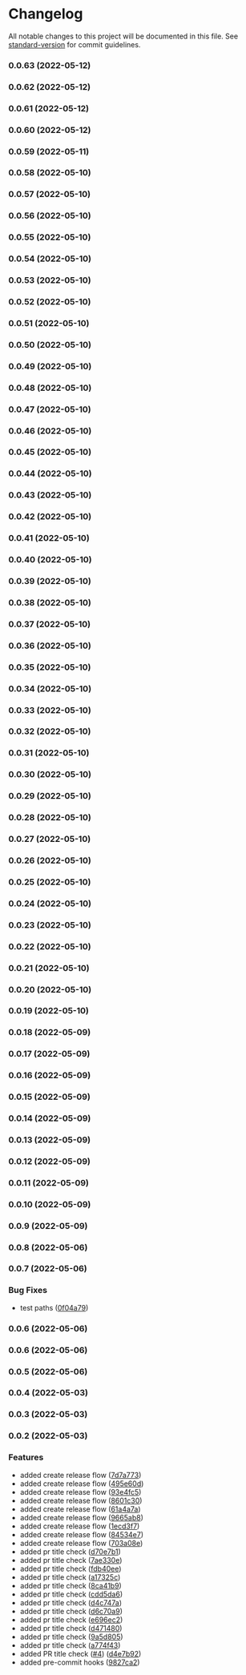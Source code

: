 # Changelog

All notable changes to this project will be documented in this file. See [standard-version](https://github.com/conventional-changelog/standard-version) for commit guidelines.

### 0.0.63 (2022-05-12)

### 0.0.62 (2022-05-12)

### 0.0.61 (2022-05-12)

### 0.0.60 (2022-05-12)

### 0.0.59 (2022-05-11)

### 0.0.58 (2022-05-10)

### 0.0.57 (2022-05-10)

### 0.0.56 (2022-05-10)

### 0.0.55 (2022-05-10)

### 0.0.54 (2022-05-10)

### 0.0.53 (2022-05-10)

### 0.0.52 (2022-05-10)

### 0.0.51 (2022-05-10)

### 0.0.50 (2022-05-10)

### 0.0.49 (2022-05-10)

### 0.0.48 (2022-05-10)

### 0.0.47 (2022-05-10)

### 0.0.46 (2022-05-10)

### 0.0.45 (2022-05-10)

### 0.0.44 (2022-05-10)

### 0.0.43 (2022-05-10)

### 0.0.42 (2022-05-10)

### 0.0.41 (2022-05-10)

### 0.0.40 (2022-05-10)

### 0.0.39 (2022-05-10)

### 0.0.38 (2022-05-10)

### 0.0.37 (2022-05-10)

### 0.0.36 (2022-05-10)

### 0.0.35 (2022-05-10)

### 0.0.34 (2022-05-10)

### 0.0.33 (2022-05-10)

### 0.0.32 (2022-05-10)

### 0.0.31 (2022-05-10)

### 0.0.30 (2022-05-10)

### 0.0.29 (2022-05-10)

### 0.0.28 (2022-05-10)

### 0.0.27 (2022-05-10)

### 0.0.26 (2022-05-10)

### 0.0.25 (2022-05-10)

### 0.0.24 (2022-05-10)

### 0.0.23 (2022-05-10)

### 0.0.22 (2022-05-10)

### 0.0.21 (2022-05-10)

### 0.0.20 (2022-05-10)

### 0.0.19 (2022-05-10)

### 0.0.18 (2022-05-09)

### 0.0.17 (2022-05-09)

### 0.0.16 (2022-05-09)

### 0.0.15 (2022-05-09)

### 0.0.14 (2022-05-09)

### 0.0.13 (2022-05-09)

### 0.0.12 (2022-05-09)

### 0.0.11 (2022-05-09)

### 0.0.10 (2022-05-09)

### 0.0.9 (2022-05-09)

### 0.0.8 (2022-05-06)

### 0.0.7 (2022-05-06)


### Bug Fixes

* test paths ([0f04a79](https://github.com/modusbox/typescript-svc-template/commit/0f04a79a7e3a9138ac13d957879ee9558dd7f4f8))

### 0.0.6 (2022-05-06)

### 0.0.6 (2022-05-06)

### 0.0.5 (2022-05-06)

### 0.0.4 (2022-05-03)

### 0.0.3 (2022-05-03)

### 0.0.2 (2022-05-03)


### Features

* added create release flow ([7d7a773](https://github.com/shashi165/typescript-svc-template/commit/7d7a77388dc8fd7552c6becd620d425e7aa7146b))
* added create release flow ([495e60d](https://github.com/shashi165/typescript-svc-template/commit/495e60d04527129d27b5b19e0648a0de0955e934))
* added create release flow ([93e4fc5](https://github.com/shashi165/typescript-svc-template/commit/93e4fc5d1b7e58510330ff85fc102fb88e1fbc4b))
* added create release flow ([8601c30](https://github.com/shashi165/typescript-svc-template/commit/8601c309a9b1535c1e573720142a78f4d9e6d31b))
* added create release flow ([61a4a7a](https://github.com/shashi165/typescript-svc-template/commit/61a4a7a3223fad2b12d7febfe07851aaf8dc3d60))
* added create release flow ([9665ab8](https://github.com/shashi165/typescript-svc-template/commit/9665ab82736f56f1f0b1a98a40f5022322353afd))
* added create release flow ([1ecd3f7](https://github.com/shashi165/typescript-svc-template/commit/1ecd3f7b13a5e65efc6fb3751362e9382f54d48b))
* added create release flow ([84534e7](https://github.com/shashi165/typescript-svc-template/commit/84534e7c584fbc6740b471f546daf0e69bc4ae22))
* added create release flow ([703a08e](https://github.com/shashi165/typescript-svc-template/commit/703a08ecc37f4db11f96a8455232a7c2f0662a33))
* added pr title check ([d70e7b1](https://github.com/shashi165/typescript-svc-template/commit/d70e7b122563c87be61cf3b53b6df5193cc75ce1))
* added pr title check ([7ae330e](https://github.com/shashi165/typescript-svc-template/commit/7ae330e522e43b9079133c1fceae77865f6aadae))
* added pr title check ([fdb40ee](https://github.com/shashi165/typescript-svc-template/commit/fdb40eea5a5624908969c0ca2d2a83e8b7b555df))
* added pr title check ([a17325c](https://github.com/shashi165/typescript-svc-template/commit/a17325cc1ec02c9d4ecc38aa4ad3ba780470d414))
* added pr title check ([8ca41b9](https://github.com/shashi165/typescript-svc-template/commit/8ca41b93d747a19cb68c35c39f318f03c3d589a3))
* added pr title check ([cdd5da6](https://github.com/shashi165/typescript-svc-template/commit/cdd5da65826d2714526528d5ed56365940d7cee3))
* added pr title check ([d4c747a](https://github.com/shashi165/typescript-svc-template/commit/d4c747aed0f5a181df613c0ba6c748a43ead5b71))
* added pr title check ([d6c70a9](https://github.com/shashi165/typescript-svc-template/commit/d6c70a9858aa9616ead728463484fb00a29e6a10))
* added pr title check ([e696ec2](https://github.com/shashi165/typescript-svc-template/commit/e696ec250276d6c5acf975a2bbd761ac32cff3e0))
* added pr title check ([d471480](https://github.com/shashi165/typescript-svc-template/commit/d471480479dfaa40ad6707e22e81dd43984ebf5b))
* added pr title check ([9a5d805](https://github.com/shashi165/typescript-svc-template/commit/9a5d805e273a37101178a42f0d100b5d617afa45))
* added pr title check ([a774f43](https://github.com/shashi165/typescript-svc-template/commit/a774f43904774bb8c2a4183a2d818d5d90e9a237))
* added PR title check ([#4](https://github.com/shashi165/typescript-svc-template/issues/4)) ([d4e7b92](https://github.com/shashi165/typescript-svc-template/commit/d4e7b921c5082c855c20db54e772a451c9202fed))
* added pre-commit hooks ([9827ca2](https://github.com/shashi165/typescript-svc-template/commit/9827ca2d810a462d9df14aa79943487ec72b0647))
